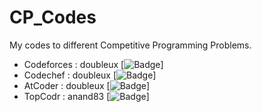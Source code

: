 # CP_Codes
My codes to different Competitive Programming Problems.

* Codeforces : doubleux [![Badge](https://cp-logo.vercel.app/codeforces/doubleux)]
* Codechef   : doubleux [![Badge](https://cp-logo.vercel.app/codechef/doubleux)]
* AtCoder    : doubleux [![Badge](https://cp-logo.vercel.app/atcoder/doubleux)]
* TopCodr    : anand83  [![Badge](https://cp-logo.vercel.app/topcoder/anand873)]
